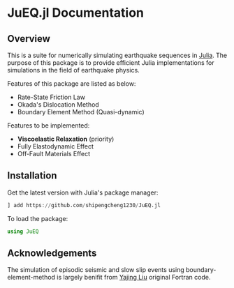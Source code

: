 # JuEQ.jl Documentation

## Overview
This is a suite for numerically simulating earthquake sequences in [Julia](https://julialang.org/). The purpose of this package is to provide efficient Julia implementations for simulations in the field of earthquake physics.

Features of this package are listed as below:

- Rate-State Friction Law
- Okada's Dislocation Method
- Boundary Element Method (Quasi-dynamic)


Features to be implemented:
- **Viscoelastic Relaxation** (priority)
- Fully Elastodynamic Effect
- Off-Fault Materials Effect


## Installation
Get the latest version with Julia's package manager:

```julia
] add https://github.com/shipengcheng1230/JuEQ.jl
```

To load the package:

```julia
using JuEQ
```

## Acknowledgements

The simulation of episodic seismic and slow slip events using boundary-element-method is largely benifit from [Yajing Liu](https://liumcgill.wordpress.com/) original Fortran code.
